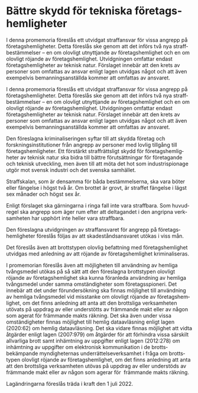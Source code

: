 # Bättre skydd för tekniska företags­hemligheter

I denna promemoria föreslås ett utvidgat straff­ansvar för vissa angrepp på företags­hemlig­heter. Detta föreslås ske genom att det införs två nya straff­bestämmelser – en om olovligt utnyttjande av företags­hemlighet och en om olovligt röjande av företags­hemlighet. Utvidg­ningen omfattar endast företags­hemlig­heter av teknisk natur. Förslaget innebär att den krets av personer som omfattas av ansvar enligt lagen utvidgas något och att även exempelvis beman­nings­anställda kommer att omfattas av ansvaret.

I denna promemoria föreslås ett utvidgat straff­ansvar för vissa angrepp på företags­hemlig­heter. Detta föreslås ske genom att det införs två nya straff­bestämmelser – en om olovligt utnyttjande av företags­hemlighet och en om olovligt röjande av företags­hemlighet. Utvidg­ningen omfattar endast företags­hemlig­heter av teknisk natur. Förslaget innebär att den krets av personer som omfattas av ansvar enligt lagen utvidgas något och att även exempelvis beman­nings­anställda kommer att omfattas av ansvaret.

Den föreslagna kriminali­seringen syftar till att skydda företag och forsknings­institutioner från angrepp av personer med lovlig tillgång till företags­­hemligheter. Ett förstärkt straff­rättsligt skydd för företags­hemlig­heter av teknisk natur ska bidra till bättre förut­sättningar för företagande och teknisk utveckling, men även till att möta det hot som industri­spionage utgör mot svensk industri och det svenska samhället.

Straffskalan, som är den­samma för båda bestäm­melserna, ska vara böter eller fängelse i högst två år. Om brottet är grovt, är straffet fängelse i lägst sex månader och högst sex år.

Enligt förslaget ska gärningarna i ringa fall inte vara straffbara. Som huvud­regel ska angrepp som äger rum efter att delta­gandet i den angripna verk­samheten har upphört inte heller vara straffbara.

Den föreslagna utvidg­ningen av straff­ansvaret för angrepp på företags­hemlig­heter föreslås följas av att skade­stånds­ansvaret utökas i viss mån.

Det föreslås även att brotts­typen olovlig befatt­ning med företags­hemlighet utvidgas med anledning av att röjande av företags­­hemlighet kriminali­seras.

I promemorian föreslås även att möjlig­heten till användning av hemliga tvångs­medel utökas på så sätt att den före­slagna brotts­typen olovligt röjande av företags­hemlig­het ska kunna föranleda använd­ning av hemliga tvångs­­medel under samma omständig­heter som företags­spioneri. Det innebär att det under förunder­sökning ska finnas möjlig­het till användning av hemliga tvång­smedel vid miss­tanke om olovligt röjande av företags­hem­lighet, om det finns anled­ning att anta att den brotts­liga verk­­sam­heten utövats på uppdrag av eller under­stötts av främ­mande makt eller av någon som agerat för främ­mande makts räk­ning. Det ska även under vissa omständig­heter finnas möjlighet till hemlig data­avläsning enligt lagen (2020:62) om hemlig data­avläsning. Det ska vidare finnas möjlighet att vidta åtgärder enligt lagen (2007:979) om åtgärder för att förhindra vissa särskilt allvarliga brott samt inhämt­ning av uppgifter enligt lagen (2012:278) om inhämt­ning av uppgifter om elektronisk kommuni­kation i de brotts­bekämpande myndig­heternas under­rättelse­­verksamhet i fråga om brotts­typen olovligt röjande av företags­­hemlighet, om det finns anled­ning att anta att den brotts­liga verk­­sam­heten utövas på uppdrag av eller understöds av  främ­mande makt eller av någon som agerar för  främ­mande makts räk­ning.

Lagändringarna föreslås träda i kraft den 1 juli 2022.
